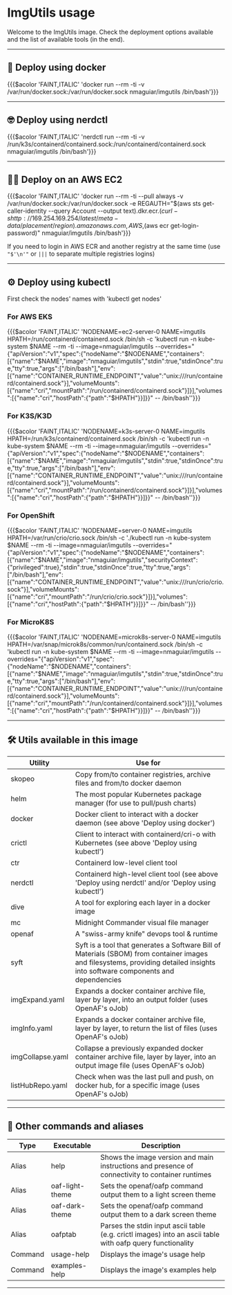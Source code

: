 # ImgUtils usage

Welcome to the ImgUtils image. Check the deployment options available and the list of available tools (in the end).

---

## 🐳 Deploy using docker

{{{$acolor 'FAINT,ITALIC' 'docker run --rm -ti -v /var/run/docker.sock:/var/run/docker.sock nmaguiar/imgutils /bin/bash'}}}

---

## 🤓 Deploy using nerdctl 

{{{$acolor 'FAINT,ITALIC' 'nerdctl run --rm -ti -v /run/k3s/containerd/containerd.sock:/run/containerd/containerd.sock nmaguiar/imgutils /bin/bash'}}}

---

## 😶‍🌫️ Deploy on an AWS EC2

{{{$acolor 'FAINT,ITALIC' 'docker run --rm -ti --pull always -v /var/run/docker.sock:/var/run/docker.sock -e REGAUTH="$(aws sts get-caller-identity --query Account --output text).dkr.ecr.$(curl -s http://169.254.169.254/latest/meta-data/placement/region).amazonaws.com,AWS,$(aws ecr get-login-password)" nmaguiar/imgutils /bin/bash'}}}

If you need to login in AWS ECR and another registry at the same time (use ```"$'\n'"``` or ```|||``` to separate multiple registries logins)

---

## ⚙️  Deploy using kubectl 

First check the nodes' names with 'kubectl get nodes'

### For AWS EKS

{{{$acolor 'FAINT,ITALIC' 'NODENAME=ec2-server-0 NAME=imgutils HPATH=/run/containerd/containerd.sock  /bin/sh -c \'kubectl run -n kube-system $NAME --rm -ti --image=nmaguiar/imgutils  --overrides="{\"apiVersion\":\"v1\",\"spec\":{\"nodeName\":\"$NODENAME\",\"containers\":[{\"name\":\"$NAME\",\"image\":\"nmaguiar/imgutils\",\"stdin\":true,\"stdinOnce\":true,\"tty\":true,\"args\":[\"/bin/bash\"],\"env\":[{\"name\":\"CONTAINER_RUNTIME_ENDPOINT\",\"value\":\"unix:///run/containerd/containerd.sock\"}],\"volumeMounts\":[{\"name\":\"cri\",\"mountPath\":\"/run/containerd/containerd.sock\"}]}],\"volumes\":[{\"name\":\"cri\",\"hostPath\":{\"path\":\"$HPATH\"}}]}}" -- /bin/bash\''}}}

### For K3S/K3D

{{{$acolor 'FAINT,ITALIC' 'NODENAME=k3s-server-0 NAME=imgutils HPATH=/run/k3s/containerd/containerd.sock  /bin/sh -c \'kubectl run -n kube-system $NAME --rm -ti --image=nmaguiar/imgutils  --overrides="{\"apiVersion\":\"v1\",\"spec\":{\"nodeName\":\"$NODENAME\",\"containers\":[{\"name\":\"$NAME\",\"image\":\"nmaguiar/imgutils\",\"stdin\":true,\"stdinOnce\":true,\"tty\":true,\"args\":[\"/bin/bash\"],\"env\":[{\"name\":\"CONTAINER_RUNTIME_ENDPOINT\",\"value\":\"unix:///run/containerd/containerd.sock\"}],\"volumeMounts\":[{\"name\":\"cri\",\"mountPath\":\"/run/containerd/containerd.sock\"}]}],\"volumes\":[{\"name\":\"cri\",\"hostPath\":{\"path\":\"$HPATH\"}}]}}" -- /bin/bash\''}}}

### For OpenShift

{{{$acolor 'FAINT,ITALIC' 'NODENAME=server-0 NAME=imgutils HPATH=/var/run/crio/crio.sock  /bin/sh -c \'./kubectl run -n kube-system $NAME --rm -ti --image=nmaguiar/imgutils  --overrides="{\"apiVersion\":\"v1\",\"spec\":{\"nodeName\":\"$NODENAME\",\"containers\":[{\"name\":\"$NAME\",\"image\":\"nmaguiar/imgutils\",\"securityContext\":{\"privileged\":true},\"stdin\":true,\"stdinOnce\":true,\"tty\":true,\"args\":[\"/bin/bash\"],\"env\":[{\"name\":\"CONTAINER_RUNTIME_ENDPOINT\",\"value\":\"unix:///run/crio/crio.sock\"}],\"volumeMounts\":[{\"name\":\"cri\",\"mountPath\":\"/run/crio/crio.sock\"}]}],\"volumes\":[{\"name\":\"cri\",\"hostPath\":{\"path\":\"$HPATH\"}}]}}" -- /bin/bash\''}}}

### For MicroK8S

{{{$acolor 'FAINT,ITALIC' 'NODENAME=microk8s-server-0 NAME=imgutils HPATH=/var/snap/microk8s/common/run/containerd.sock   /bin/sh -c \'kubectl run -n kube-system $NAME --rm -ti --image=nmaguiar/imgutils --overrides="{\"apiVersion\":\"v1\",\"spec\":{\"nodeName\":\"$NODENAME\",\"containers\":[{\"name\":\"$NAME\",\"image\":\"nmaguiar/imgutils\",\"stdin\":true,\"stdinOnce\":true,\"tty\":true,\"args\":[\"/bin/bash\"],\"env\":[{\"name\":\"CONTAINER_RUNTIME_ENDPOINT\",\"value\":\"unix:///run/containerd/containerd.sock\"}],\"volumeMounts\":[{\"name\":\"cri\",\"mountPath\":\"/run/containerd/containerd.sock\"}]}],\"volumes\":[{\"name\":\"cri\",\"hostPath\":{\"path\":\"$HPATH\"}}]}}" -- /bin/bash\''}}}

---

## 🛠️  Utils available in this image

| Utility | Use for     |
|---------|-------------|
| skopeo  | Copy from/to container registries, archive files and from/to docker daemon |
| helm    | The most popular Kubernetes package manager (for use to pull/push charts) |
| docker  | Docker client to interact with a docker daemon (see above 'Deploy using docker') |
| crictl  | Client to interact with containerd/cri-o with Kubernetes (see above 'Deploy using kubectl') |
| ctr     | Containerd low-level client tool |
| nerdctl | Containerd high-level client tool (see above 'Deploy using nerdctl' and/or 'Deploy using kubectl') |
| dive    | A tool for exploring each layer in a docker image |
| mc      | Midnight Commander visual file manager |
| openaf  | A "swiss-army knife" devops tool & runtime |
| syft    | Syft is a tool that generates a Software Bill of Materials (SBOM) from container images and filesystems, providing detailed insights into software components and dependencies |
| imgExpand.yaml | Expands a docker container archive file, layer by layer, into an output folder (uses OpenAF's oJob) |
| imgInfo.yaml | Expands a docker container archive file, layer by layer, to return the list of files (uses OpenAF's oJob) |
| imgCollapse.yaml | Collapse a previously expanded docker container archive file, layer by layer, into an output image file (uses OpenAF's oJob) |
| listHubRepo.yaml | Check when was the last pull and push, on docker hub, for a specific image (uses OpenAF's oJob) |

---

## 🔧  Other commands and aliases

| Type | Executable | Description |
|------|------------|-------------|
| Alias | help | Shows the image version and main instructions and presence of connectivity to container runtimes |
| Alias | oaf-light-theme | Sets the openaf/oafp command output them to a light screen theme |
| Alias | oaf-dark-theme | Sets the openaf/oafp command output them to a dark screen theme |
| Alias | oafptab | Parses the stdin input ascii table (e.g. crictl images) into an ascii table with oafp query functionality |
| Command | usage-help | Displays the image's usage help |
| Command | examples-help | Displays the image's examples help |

---
